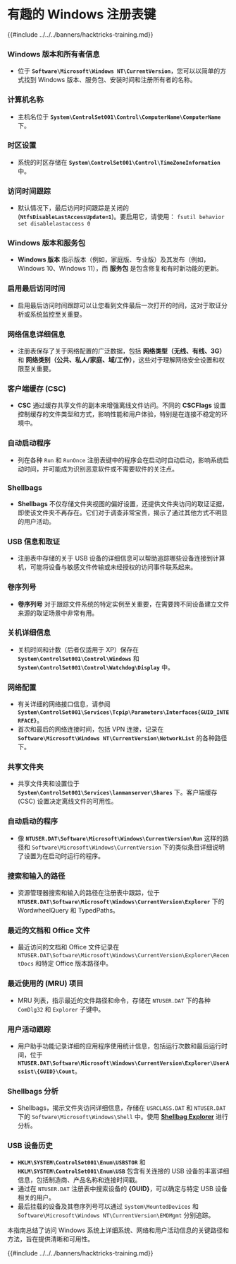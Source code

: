 # 有趣的 Windows 注册表键

{{#include ../../../banners/hacktricks-training.md}}

### **Windows 版本和所有者信息**

- 位于 **`Software\Microsoft\Windows NT\CurrentVersion`**，您可以以简单的方式找到 Windows 版本、服务包、安装时间和注册所有者的名称。

### **计算机名称**

- 主机名位于 **`System\ControlSet001\Control\ComputerName\ComputerName`** 下。

### **时区设置**

- 系统的时区存储在 **`System\ControlSet001\Control\TimeZoneInformation`** 中。

### **访问时间跟踪**

- 默认情况下，最后访问时间跟踪是关闭的 (**`NtfsDisableLastAccessUpdate=1`**)。要启用它，请使用：
`fsutil behavior set disablelastaccess 0`

### Windows 版本和服务包

- **Windows 版本** 指示版本（例如，家庭版、专业版）及其发布（例如，Windows 10、Windows 11），而 **服务包** 是包含修复和有时新功能的更新。

### 启用最后访问时间

- 启用最后访问时间跟踪可以让您看到文件最后一次打开的时间，这对于取证分析或系统监控至关重要。

### 网络信息详细信息

- 注册表保存了关于网络配置的广泛数据，包括 **网络类型（无线、有线、3G）** 和 **网络类别（公共、私人/家庭、域/工作）**，这些对于理解网络安全设置和权限至关重要。

### 客户端缓存 (CSC)

- **CSC** 通过缓存共享文件的副本来增强离线文件访问。不同的 **CSCFlags** 设置控制缓存的文件类型和方式，影响性能和用户体验，特别是在连接不稳定的环境中。

### 自动启动程序

- 列在各种 `Run` 和 `RunOnce` 注册表键中的程序会在启动时自动启动，影响系统启动时间，并可能成为识别恶意软件或不需要软件的关注点。

### Shellbags

- **Shellbags** 不仅存储文件夹视图的偏好设置，还提供文件夹访问的取证证据，即使该文件夹不再存在。它们对于调查非常宝贵，揭示了通过其他方式不明显的用户活动。

### USB 信息和取证

- 注册表中存储的关于 USB 设备的详细信息可以帮助追踪哪些设备连接到计算机，可能将设备与敏感文件传输或未经授权的访问事件联系起来。

### 卷序列号

- **卷序列号** 对于跟踪文件系统的特定实例至关重要，在需要跨不同设备建立文件来源的取证场景中非常有用。

### **关机详细信息**

- 关机时间和计数（后者仅适用于 XP）保存在 **`System\ControlSet001\Control\Windows`** 和 **`System\ControlSet001\Control\Watchdog\Display`** 中。

### **网络配置**

- 有关详细的网络接口信息，请参阅 **`System\ControlSet001\Services\Tcpip\Parameters\Interfaces{GUID_INTERFACE}`**。
- 首次和最后的网络连接时间，包括 VPN 连接，记录在 **`Software\Microsoft\Windows NT\CurrentVersion\NetworkList`** 的各种路径下。

### **共享文件夹**

- 共享文件夹和设置位于 **`System\ControlSet001\Services\lanmanserver\Shares`** 下。客户端缓存 (CSC) 设置决定离线文件的可用性。

### **自动启动的程序**

- 像 **`NTUSER.DAT\Software\Microsoft\Windows\CurrentVersion\Run`** 这样的路径和 `Software\Microsoft\Windows\CurrentVersion` 下的类似条目详细说明了设置为在启动时运行的程序。

### **搜索和输入的路径**

- 资源管理器搜索和输入的路径在注册表中跟踪，位于 **`NTUSER.DAT\Software\Microsoft\Windows\CurrentVersion\Explorer`** 下的 WordwheelQuery 和 TypedPaths。

### **最近的文档和 Office 文件**

- 最近访问的文档和 Office 文件记录在 `NTUSER.DAT\Software\Microsoft\Windows\CurrentVersion\Explorer\RecentDocs` 和特定 Office 版本路径中。

### **最近使用的 (MRU) 项目**

- MRU 列表，指示最近的文件路径和命令，存储在 `NTUSER.DAT` 下的各种 `ComDlg32` 和 `Explorer` 子键中。

### **用户活动跟踪**

- 用户助手功能记录详细的应用程序使用统计信息，包括运行次数和最后运行时间，位于 **`NTUSER.DAT\Software\Microsoft\Windows\CurrentVersion\Explorer\UserAssist\{GUID}\Count`**。

### **Shellbags 分析**

- Shellbags，揭示文件夹访问详细信息，存储在 `USRCLASS.DAT` 和 `NTUSER.DAT` 下的 `Software\Microsoft\Windows\Shell` 中。使用 **[Shellbag Explorer](https://ericzimmerman.github.io/#!index.md)** 进行分析。

### **USB 设备历史**

- **`HKLM\SYSTEM\ControlSet001\Enum\USBSTOR`** 和 **`HKLM\SYSTEM\ControlSet001\Enum\USB`** 包含有关连接的 USB 设备的丰富详细信息，包括制造商、产品名称和连接时间戳。
- 通过在 `NTUSER.DAT` 注册表中搜索设备的 **{GUID}**，可以确定与特定 USB 设备相关的用户。
- 最后挂载的设备及其卷序列号可以通过 `System\MountedDevices` 和 `Software\Microsoft\Windows NT\CurrentVersion\EMDMgmt` 分别追踪。

本指南总结了访问 Windows 系统上详细系统、网络和用户活动信息的关键路径和方法，旨在提供清晰和可用性。

{{#include ../../../banners/hacktricks-training.md}}
